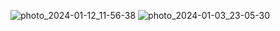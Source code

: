 ![photo_2024-01-12_11-56-38](https://github.com/pavelkorolko/TMS_AnOnL_17_Lesson_6/assets/76661163/87c5da40-7a00-41a5-8ea6-a88ebfa84393)
![photo_2024-01-03_23-05-30](https://github.com/pavelkorolko/TMS_AnOnL_17_Lesson_6/assets/76661163/cc4f4c54-c91d-4256-9d8b-e62a604986a3)
